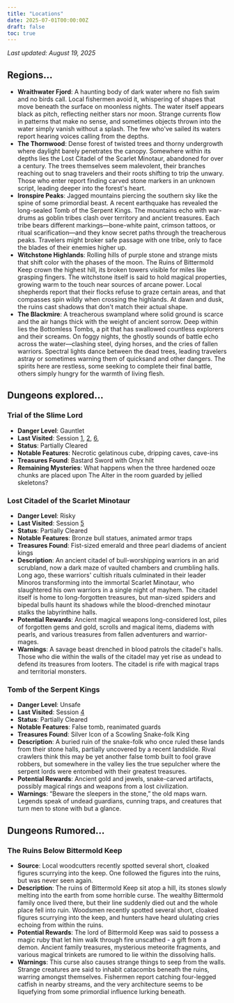 ```yaml
---
title: "Locations"
date: 2025-07-01T00:00:00Z
draft: false
toc: true
---
```


*Last updated: August 19, 2025*

## Regions…

- **Wraithwater Fjord**: A haunting body of dark water where no fish swim and no birds call. Local fishermen avoid it, whispering of shapes that move beneath the surface on moonless nights. The water itself appears black as pitch, reflecting neither stars nor moon. Strange currents flow in patterns that make no sense, and sometimes objects thrown into the water simply vanish without a splash. The few who've sailed its waters report hearing voices calling from the depths.
- **The Thornwood**: Dense forest of twisted trees and thorny undergrowth where daylight barely penetrates the canopy. Somewhere within its depths lies the Lost Citadel of the Scarlet Minotaur, abandoned for over a century. The trees themselves seem malevolent, their branches reaching out to snag travelers and their roots shifting to trip the unwary. Those who enter report finding carved stone markers in an unknown script, leading deeper into the forest's heart.
- **Ironspire Peaks**: Jagged mountains piercing the southern sky like the spine of some primordial beast. A recent earthquake has revealed the long-sealed Tomb of the Serpent Kings. The mountains echo with war-drums as goblin tribes clash over territory and ancient treasures. Each tribe bears different markings—bone-white paint, crimson tattoos, or ritual scarification—and they know secret paths through the treacherous peaks. Travelers might broker safe passage with one tribe, only to face the blades of their enemies higher up.
- **Witchstone Highlands**: Rolling hills of purple stone and strange mists that shift color with the phases of the moon. The Ruins of Bittermold Keep crown the highest hill, its broken towers visible for miles like grasping fingers. The witchstone itself is said to hold magical properties, growing warm to the touch near sources of arcane power. Local shepherds report that their flocks refuse to graze certain areas, and that compasses spin wildly when crossing the highlands. At dawn and dusk, the ruins cast shadows that don't match their actual shape.
- **The Blackmire**: A treacherous swampland where solid ground is scarce and the air hangs thick with the weight of ancient sorrow. Deep within lies the Bottomless Tombs, a pit that has swallowed countless explorers and their screams. On foggy nights, the ghostly sounds of battle echo across the water—clashing steel, dying horses, and the cries of fallen warriors. Spectral lights dance between the dead trees, leading travelers astray or sometimes warning them of quicksand and other dangers. The spirits here are restless, some seeking to complete their final battle, others simply hungry for the warmth of living flesh.

## Dungeons explored…

### Trial of the Slime Lord

- **Danger Level**: Gauntlet
- **Last Visited**: Session [1](/posts/session-001/), [2](/posts/session-002), [6](/posts/session-006), 
- **Status**: Partially Cleared
- **Notable Features**: Necrotic gelatinous cube, dripping caves, cave-ins
- **Treasures Found**: Bastard Sword with Onyx hilt
- **Remaining Mysteries**: What happens when the three hardened ooze chunks are placed upon The Alter in the room guarded by jellied skeletons?

### Lost Citadel of the Scarlet Minotaur

- **Danger Level**: Risky
- **Last Visited**: Session [5](/posts/session-005/)
- **Status**: Partially Cleared
- **Notable Features**: Bronze bull statues, animated armor traps
- **Treasures Found**: Fist-sized emerald and three pearl diadems of ancient kings
- **Description**: An ancient citadel of bull-worshipping warriors in an arid scrubland, now a dark maze of vaulted chambers and crumbling halls. Long ago, these warriors' cultish rituals culminated in their leader Minoros transforming into the immortal Scarlet Minotaur, who slaughtered his own warriors in a single night of mayhem. The citadel itself is home to long-forgotten treasures, but man-sized spiders and  bipedal bulls haunt its shadows while the blood-drenched minotaur stalks the labyrinthine halls.
- **Potential Rewards**: Ancient magical weapons long-considered lost, piles of forgotten gems and gold, scrolls and magical items, diadems with pearls, and various treasures from fallen adventurers and warrior-mages.
- **Warnings**: A savage beast drenched in blood patrols the citadel's halls. Those who die within the walls of the citadel may yet rise as undead to defend its treasures from looters. The citadel is rife with magical traps and territorial monsters.

### Tomb of the Serpent Kings

- **Danger Level**: Unsafe
- **Last Visited**: Session [4](/posts/session-004/)
- **Status**: Partially Cleared
- **Notable Features**: False tomb, reanimated guards
- **Treasures Found**: Silver Icon of a Scowling Snake-folk King
- **Description**: A buried ruin of the snake-folk who once ruled these lands from their stone halls, partially uncovered by a recent landslide. Rival crawlers think this may be yet another false tomb built to fool grave robbers, but somewhere in the valley lies the true sepulcher where the serpent lords were entombed with their greatest treasures.
- **Potential Rewards**: Ancient gold and jewels, snake-carved artifacts, possibly magical rings and weapons from a lost civilization.
- **Warnings**: “Beware the sleepers in the stone,” the old maps warn. Legends speak of undead guardians, cunning traps, and creatures that turn men to stone with but a glance.

## Dungeons Rumored…

### The Ruins Below Bittermold Keep

- **Source**: Local woodcutters recently spotted several short, cloaked figures scurrying into the keep. One followed the figures into the ruins, but was never seen again.
- **Description**: The ruins of Bittermold Keep sit atop a hill, its stones slowly melting into the earth from some horrible curse. The wealthy Bittermold family once lived there, but their line suddenly died out and the whole place fell into ruin. Woodsmen recently spotted several short, cloaked figures scurrying into the keep, and hunters have heard ululating cries echoing from within the ruins.
- **Potential Rewards**: The lord of Bittermold Keep was said to possess a magic ruby that let him walk through fire unscathed - a gift from a demon. Ancient family treasures, mysterious meteorite fragments, and various magical trinkets are rumored to lie within the dissolving halls.
- **Warnings**: This curse also causes strange things to seep from the walls. Strange creatures are said to inhabit catacombs beneath the ruins, warring amongst themselves. Fishermen report catching four-legged catfish in nearby streams, and the very architecture seems to be liquefying from some primordial influence lurking beneath.